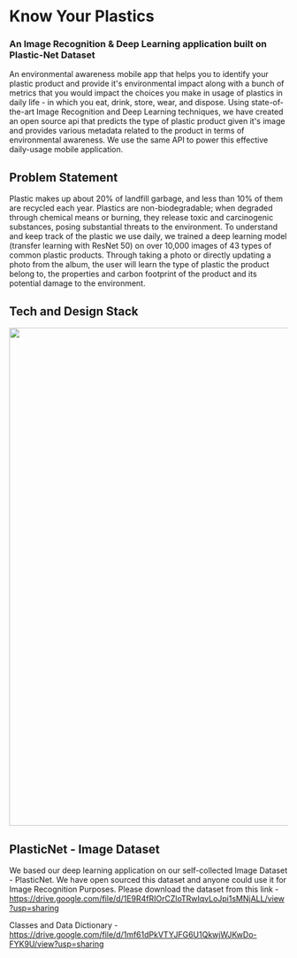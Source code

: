 # Know Your Plastics
### An Image Recognition & Deep Learning application built on Plastic-Net Dataset

An environmental awareness mobile app that helps you to identify your plastic product and provide it's environmental impact along with a bunch of metrics that you would impact the choices you make in usage of plastics in daily life - in which you eat, drink, store, wear, and dispose. Using state-of-the-art Image Recognition and Deep Learning techniques, we have created an open source api that predicts the type of plastic product given it's image and provides various metadata related to the product in terms of environmental awareness. We use the same API to power this effective daily-usage mobile application. 


## Problem Statement 

Plastic makes up about 20% of landfill garbage, and less than 10% of them are recycled each year. Plastics are non-biodegradable; when degraded through chemical means or burning, they release toxic and carcinogenic substances, posing substantial threats to the environment. To understand and keep track of the plastic we use daily, we trained a deep learning model (transfer learning with ResNet 50) on over 10,000 images of 43 types of common plastic products. Through taking a photo or directly updating a photo from the album, the user will learn the type of plastic the product belong to, the properties and carbon footprint of the product and its potential damage to the environment.


## Tech and Design Stack 
<img src="./images/kyc_stack.png" width="900"/>

## PlasticNet - Image Dataset

We based our deep learning application on our self-collected Image Dataset - PlasticNet. We have open sourced this dataset and anyone could use it for Image Recognition Purposes. Please download the dataset from this link - https://drive.google.com/file/d/1E9R4fRIOrCZloTRwIqvLoJpi1sMNjALL/view?usp=sharing

Classes and Data Dictionary - https://drive.google.com/file/d/1mf61dPkVTYJFG6U1QkwjWJKwDo-FYK9U/view?usp=sharing
